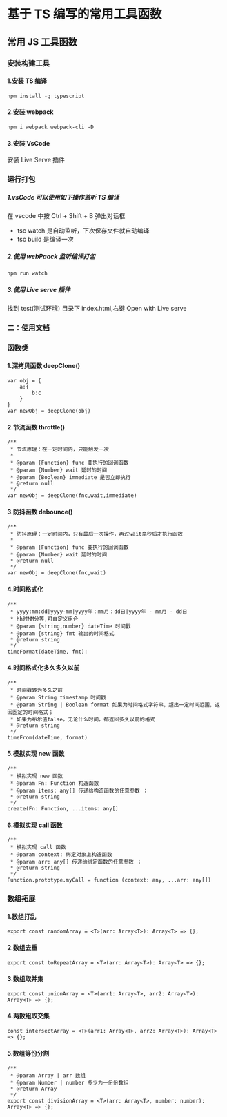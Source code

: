 # 基于 TS 编写的常用工具函数 

## 常用 JS 工具函数

### 安装构建工具

#### 1.安装 TS 编译

```
npm install -g typescript
```

#### 2.安装 webpack

```
npm i webpack webpack-cli -D
```

#### 3.安装 VsCode

安装 Live Serve 插件

### 运行打包

##### 1.vsCode 可以使用如下操作监听 TS 编译

在 vscode 中按 Ctrl + Shift + B 弹出对话框

- tsc watch 是自动监听，下次保存文件就自动编译
- tsc build 是编译一次

##### 2.使用 webPaack 监听编译打包

```
npm run watch
```

##### 3.使用 Live serve 插件

找到 test(测试环境) 目录下 index.html,右键 Open with Live serve

### 二：使用文档

### 函数类

#### 1.深拷贝函数 deepClone()

```
var obj = {
    a:{
        b:c
    }
}
var newObj = deepClone(obj)
```

#### 2.节流函数 throttle()

```
/**
 * 节流原理：在一定时间内，只能触发一次
 *
 * @param {Function} func 要执行的回调函数
 * @param {Number} wait 延时的时间
 * @param {Boolean} immediate 是否立即执行
 * @return null
 */
var newObj = deepClone(fnc,wait,immediate)
```

#### 3.防抖函数 debounce()

```
/**
 * 防抖原理：一定时间内，只有最后一次操作，再过wait毫秒后才执行函数
 *
 * @param {Function} func 要执行的回调函数
 * @param {Number} wait 延时的时间
 * @return null
 */
var newObj = deepClone(fnc,wait)
```

#### 4.时间格式化

```
/**
 * yyyy:mm:dd|yyyy-mm|yyyy年：mm月：dd日|yyyy年 - mm月 - dd日
 * hh时MM分等,可自定义组合
 * @param {string,number} dateTime 时间戳
 * @param {string} fmt 输出的时间格式
 * @return string
 */
timeFormat(dateTime, fmt):
```

#### 4.时间格式化多久多久以前

```
/**
 * 时间戳转为多久之前
 * @param String timestamp 时间戳
 * @param String | Boolean format 如果为时间格式字符串，超出一定时间范围，返回固定的时间格式；
 * 如果为布尔值false，无论什么时间，都返回多久以前的格式
 * @return string
 */
timeFrom(dateTime, format)
```

#### 5.模拟实现 new 函数

```
/**
 * 模拟实现 new 函数
 * @param Fn: Function 构造函数
 * @param items: any[] 传递给构造函数的任意参数 ；
 * @return string
 */
create(Fn: Function, ...items: any[]
```

#### 6.模拟实现 call 函数

```
/**
 * 模拟实现 call 函数
 * @param context: 绑定对象上构造函数
 * @param arr: any[] 传递给绑定函数的任意参数 ；
 * @return string
 */
Function.prototype.myCall = function (context: any, ...arr: any[])
```

### 数组拓展

#### 1.数组打乱

```
export const randomArray = <T>(arr: Array<T>): Array<T> => {};
```

#### 2.数组去重

```
export const toRepeatArray = <T>(arr: Array<T>): Array<T> => {};
```

#### 3.数组取并集

```
export const unionArray = <T>(arr1: Array<T>, arr2: Array<T>): Array<T> => {};
```

#### 4.两数组取交集

```
const intersectArray = <T>(arr1: Array<T>, arr2: Array<T>): Array<T> => {};
```

#### 5.数组等份分割

```
/**
 * @param Array | arr 数组
 * @param Number | number 多少为一份份数组
 * @return Array
 */
export const divisionArray = <T>(arr: Array<T>, number: number): Array<T> => {};
```